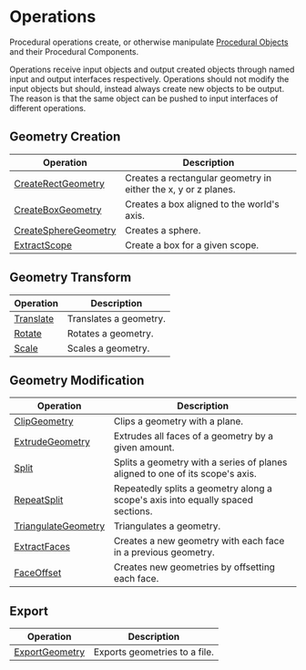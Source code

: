 # Operations

Procedural operations create, or otherwise manipulate [Procedural
Objects](/objects/objects) and their Procedural Components.

Operations receive input objects and output created objects through named input
and output interfaces respectively. Operations should not modify the input
objects but should, instead always create new objects to be output. The reason
is that the same object can be pushed to input interfaces of different
operations.

## Geometry Creation

| Operation                                       | Description                                                    |
|-------------------------------------------------|----------------------------------------------------------------|
| [CreateRectGeometry](CreateRectGeometry.md)     | Creates a rectangular geometry in either the x, y or z planes. |
| [CreateBoxGeometry](CreateBoxGeometry.md)       | Creates a box aligned to the world's axis.                     |
| [CreateSphereGeometry](CreateSphereGeometry.md) | Creates a sphere.                                              |
| [ExtractScope](ExtractScope.md)                 | Create a box for a given scope.                                |

## Geometry Transform

| Operation                 | Description            |
|---------------------------|------------------------|
| [Translate](Translate.md) | Translates a geometry. |
| [Rotate](Rotate.md)       | Rotates a geometry.    |
| [Scale](Scale.md)         | Scales a geometry.     |

## Geometry Modification

| Operation                                     | Description                                                                     |
|-----------------------------------------------|---------------------------------------------------------------------------------|
| [ClipGeometry](ClipGeometry.md)               | Clips a geometry with a plane.                                                  |
| [ExtrudeGeometry](ExtrudeGeometry.md)         | Extrudes all faces of a geometry by a given amount.                             |
| [Split](Split.md)                             | Splits a geometry with a series of planes aligned to one of its scope's axis.   |
| [RepeatSplit](RepeatSplit.md)                 | Repeatedly splits a geometry along a scope's axis into equally spaced sections. |
| [TriangulateGeometry](TriangulateGeometry.md) | Triangulates a geometry.                                                        |
| [ExtractFaces](ExtractFaces.md)               | Creates a new geometry with each face in a previous geometry.                   |
| [FaceOffset](FaceOffset.md)                   | Creates new geometries by offsetting each face.                                 |

## Export

| Operation                           | Description                   |
|-------------------------------------|-------------------------------|
| [ExportGeometry](ExportGeometry.md) | Exports geometries to a file. |


